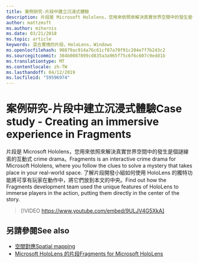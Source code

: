 ```yaml
---
title: 案例研究-片段中建立沉浸式體驗
description: 片段是 Microsoft Hololens，您用來依照來解決真實世界空間中的發生是個謎線索的互動式 crime drama。
author: mattzmsft
ms.author: miharnis
ms.date: 03/21/2018
ms.topic: article
keywords: 混合實境的片段，HoloLens，Windows
ms.openlocfilehash: 90879ac914a76c61cf87a70f91c204e7f7b243c2
ms.sourcegitcommit: 384b0087899cd835a3a965f75c6f6c607c9edd1b
ms.translationtype: MT
ms.contentlocale: zh-TW
ms.lasthandoff: 04/12/2019
ms.locfileid: "59596974"
---
```

# <a name="case-study---creating-an-immersive-experience-in-fragments"></a><span data-ttu-id="05be1-104">案例研究-片段中建立沉浸式體驗</span><span class="sxs-lookup"><span data-stu-id="05be1-104">Case study - Creating an immersive experience in Fragments</span></span>

<span data-ttu-id="05be1-105">片段是 Microsoft Hololens，您用來依照來解決真實世界空間中的發生是個謎線索的互動式 crime drama。</span><span class="sxs-lookup"><span data-stu-id="05be1-105">Fragments is an interactive crime drama for Microsoft Hololens, where you follow the clues to solve a mystery that takes place in your real-world space.</span></span> <span data-ttu-id="05be1-106">了解片段開發小組如何使用 HoloLens 的獨特功能將可享有玩家在動作中，將它們放到本文的中央。</span><span class="sxs-lookup"><span data-stu-id="05be1-106">Find out how the Fragments development team used the unique features of HoloLens to immerse players in the action, putting them directly in the center of the story.</span></span>



>[!VIDEO https://www.youtube.com/embed/9ULJV4G5XkA]

## <a name="see-also"></a><span data-ttu-id="05be1-107">另請參閱</span><span class="sxs-lookup"><span data-stu-id="05be1-107">See also</span></span>
* [<span data-ttu-id="05be1-108">空間對應</span><span class="sxs-lookup"><span data-stu-id="05be1-108">Spatial mapping</span></span>](spatial-mapping.md)
* [<span data-ttu-id="05be1-109">Microsoft HoloLens 的片段</span><span class="sxs-lookup"><span data-stu-id="05be1-109">Fragments for Microsoft HoloLens</span></span>](https://www.microsoft.com/p/fragments/9nblggh5ggm8)
